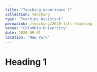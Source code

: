 ```yaml
---
title: "Teaching experience 1"
collection: teaching
type: "Teaching Assistant"
permalink: /teaching/2020-fall-teaching
venue: "Columbia University"
date: 2020-09-01
location: "New York"
---
```


Heading 1
======
